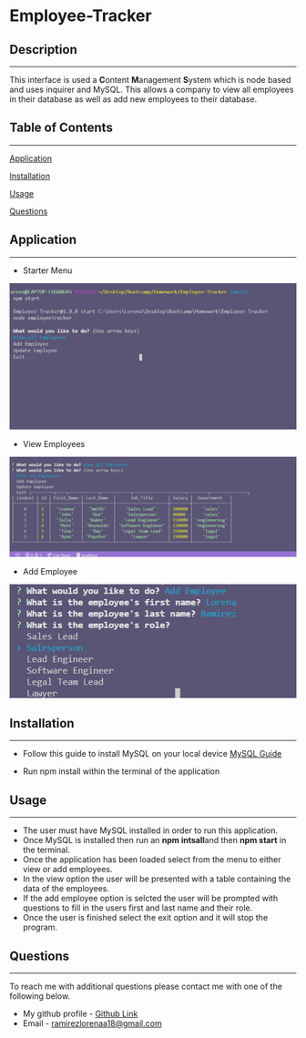 # Employee-Tracker
## Description
  ---
  This interface is used a **C**ontent **M**anagement **S**ystem which is node based and uses inquirer and MySQL. This allows a company to view all employees in their database as well as add new employees to their database. 
  ## Table of Contents 
  --- 
  [Application](#application)

  [Installation](#installation)

  [Usage](#usage)
  
  [Questions](#Questions)


  ## Application
  ---
  * Starter Menu
  
  ![Menu](./assets/images/menu.png)

  * View Employees
  
  ![View Employee](./assets/images/view.png)
  
  * Add Employee
  
  ![Add Employee](./assets/images/add.png)

  ## Installation
  ---
  * Follow this guide to install MySQL on your local device 
  [MySQL Guide](https://dev.mysql.com/doc/mysql-installation-excerpt/5.7/en/) 

  * Run npm install within the terminal of the application
  ## Usage
  ---
  * The user must have MySQL installed in order to run this application.
  * Once MySQL is installed then run an **npm intsall**and then **npm start** in the terminal. 
  * Once the application has been loaded select from the menu to either view or add employees.
  * In the view option the user will be presented with a table containing the data of the employees.
  * If the add employee option is selcted the user will be prompted with questions to fill in the users first and last name and their role.
  * Once the user is finished select the exit option and it will stop the program.
  ## Questions
  ---
  To reach me with additional questions please contact me with one of the following below.
  * My github profile - [Github Link](https://github.com/Lorena-Ramirez)
  * Email - <ramirezlorenaa18@gmail.com>

